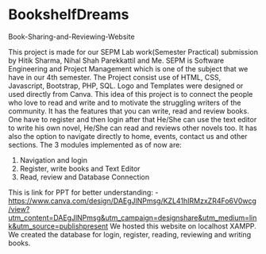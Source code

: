 # BookshelfDreams
Book-Sharing-and-Reviewing-Website

This project is made for our SEPM Lab work(Semester Practical) submission by Hitik Sharma, Nihal Shah Parekkattil and Me. SEPM is Software Engineering and Project Management which is one of the subject that we have in our 4th semester. The Project consist use of HTML, CSS, Javascript, Bootstrap, PHP, SQL. Logo and Templates were designed or used directly from Canva. 
This idea of this project is to connect the people who love to read and write and to motivate the struggling writers of the community. 
It has the features that you can write, read and review books. One have to register and then login after that He/She can use the text editor to write his own novel, He/She can read and reviews other novels too. It has also the option to navigate directly to home, events, contact us and other sections. 
The 3 modules implemented as of now are: 
1. Navigation and login
2. Register, write books and Text Editor
3. Read, review and Database Connection

This is link for PPT for better understanding: - https://www.canva.com/design/DAEgJlNPmsg/KZL41hIRMzxZR4Fo6V0wcg/view?utm_content=DAEgJlNPmsg&utm_campaign=designshare&utm_medium=link&utm_source=publishpresent
We hosted this website on localhost XAMPP. We created the database for login, register, reading, reviewing and writing books.
